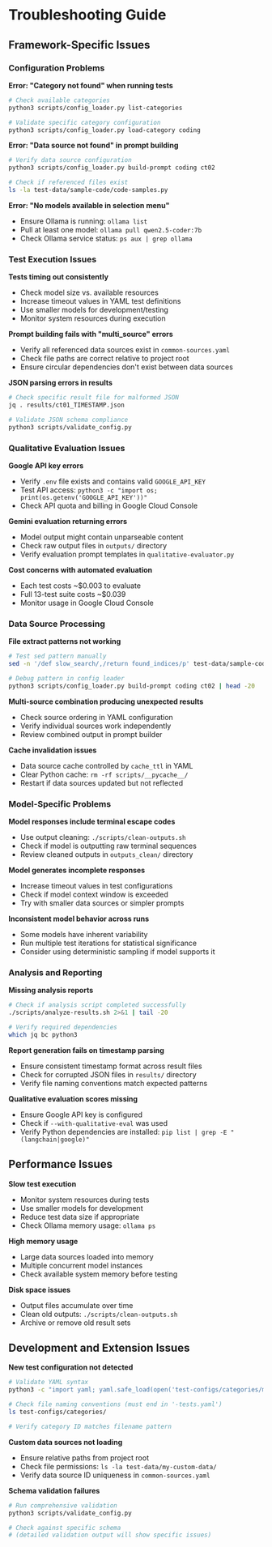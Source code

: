 # Troubleshooting Guide

## Framework-Specific Issues

### Configuration Problems

**Error: "Category not found" when running tests**
```bash
# Check available categories
python3 scripts/config_loader.py list-categories

# Validate specific category configuration
python3 scripts/config_loader.py load-category coding
```

**Error: "Data source not found" in prompt building**
```bash
# Verify data source configuration
python3 scripts/config_loader.py build-prompt coding ct02

# Check if referenced files exist
ls -la test-data/sample-code/code-samples.py
```

**Error: "No models available in selection menu"**
- Ensure Ollama is running: `ollama list`
- Pull at least one model: `ollama pull qwen2.5-coder:7b`
- Check Ollama service status: `ps aux | grep ollama`

### Test Execution Issues

**Tests timing out consistently**
- Check model size vs. available resources
- Increase timeout values in YAML test definitions
- Use smaller models for development/testing
- Monitor system resources during execution

**Prompt building fails with "multi_source" errors**
- Verify all referenced data sources exist in `common-sources.yaml`
- Check file paths are correct relative to project root
- Ensure circular dependencies don't exist between data sources

**JSON parsing errors in results**
```bash
# Check specific result file for malformed JSON
jq . results/ct01_TIMESTAMP.json

# Validate JSON schema compliance
python3 scripts/validate_config.py
```

### Qualitative Evaluation Issues

**Google API key errors**
- Verify `.env` file exists and contains valid `GOOGLE_API_KEY`
- Test API access: `python3 -c "import os; print(os.getenv('GOOGLE_API_KEY'))"`
- Check API quota and billing in Google Cloud Console

**Gemini evaluation returning errors**
- Model output might contain unparseable content
- Check raw output files in `outputs/` directory
- Verify evaluation prompt templates in `qualitative-evaluator.py`

**Cost concerns with automated evaluation**
- Each test costs ~$0.003 to evaluate
- Full 13-test suite costs ~$0.039
- Monitor usage in Google Cloud Console

### Data Source Processing

**File extract patterns not working**
```bash
# Test sed pattern manually
sed -n '/def slow_search/,/return found_indices/p' test-data/sample-code/code-samples.py

# Debug pattern in config loader
python3 scripts/config_loader.py build-prompt coding ct02 | head -20
```

**Multi-source combination producing unexpected results**
- Check source ordering in YAML configuration
- Verify individual sources work independently
- Review combined output in prompt builder

**Cache invalidation issues**
- Data source cache controlled by `cache_ttl` in YAML
- Clear Python cache: `rm -rf scripts/__pycache__/`
- Restart if data sources updated but not reflected

### Model-Specific Problems

**Model responses include terminal escape codes**
- Use output cleaning: `./scripts/clean-outputs.sh`
- Check if model is outputting raw terminal sequences
- Review cleaned outputs in `outputs_clean/` directory

**Model generates incomplete responses**
- Increase timeout values in test configurations
- Check if model context window is exceeded
- Try with smaller data sources or simpler prompts

**Inconsistent model behavior across runs**
- Some models have inherent variability
- Run multiple test iterations for statistical significance
- Consider using deterministic sampling if model supports it

### Analysis and Reporting

**Missing analysis reports**
```bash
# Check if analysis script completed successfully
./scripts/analyze-results.sh 2>&1 | tail -20

# Verify required dependencies
which jq bc python3
```

**Report generation fails on timestamp parsing**
- Ensure consistent timestamp format across result files
- Check for corrupted JSON files in `results/` directory
- Verify file naming conventions match expected patterns

**Qualitative evaluation scores missing**
- Ensure Google API key is configured
- Check if `--with-qualitative-eval` was used
- Verify Python dependencies are installed: `pip list | grep -E "(langchain|google)"`

## Performance Issues

**Slow test execution**
- Monitor system resources during tests
- Use smaller models for development
- Reduce test data size if appropriate
- Check Ollama memory usage: `ollama ps`

**High memory usage**
- Large data sources loaded into memory
- Multiple concurrent model instances
- Check available system memory before testing

**Disk space issues**
- Output files accumulate over time
- Clean old outputs: `./scripts/clean-outputs.sh`
- Archive or remove old result sets

## Development and Extension Issues

**New test configuration not detected**
```bash
# Validate YAML syntax
python3 -c "import yaml; yaml.safe_load(open('test-configs/categories/my-tests.yaml'))"

# Check file naming conventions (must end in '-tests.yaml')
ls test-configs/categories/

# Verify category ID matches filename pattern
```

**Custom data sources not loading**
- Ensure relative paths from project root
- Check file permissions: `ls -la test-data/my-custom-data/`
- Verify data source ID uniqueness in `common-sources.yaml`

**Schema validation failures**
```bash
# Run comprehensive validation
python3 scripts/validate_config.py

# Check against specific schema
# (detailed validation output will show specific issues)
```

